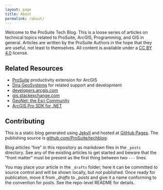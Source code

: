 ```yaml
---
layout: page
title: About
permalink: /about/
---
```


Welcome to the ProSuite Tech Blog. This is a loose series
of articles on technical topics related to ProSuite, ArcGIS,
Programming, and GIS in general. Articles are written by
the ProSuite Authors in the hope that they are useful,
not least to themselves. All content is available under
a [CC BY 4.0][ccby] license.

## Related Resources

- [ProSuite](https://github.com/prosuite) productivity extension for ArcGIS
- [Dira GeoSystems](https://dirageosystems.ch) for
  related support and development
- [developers.arcgis.com](https://developers.arcgis.com/)
- [gis.stackexchange.com](https://gis.stackexchange.com/)
- [GeoNet: the Esri Community](https://community.esri.com/)
- [ArcGIS Pro SDK for .NET](https://pro.arcgis.com/en/pro-app/sdk/)

## Contributing

This is a static blog generated using [Jekyll][jekyll]
and hosted at [GitHub Pages][ghpages]. The publishing source
is [github.com/ProSuite/techblog](https://github.com/ProSuite/techblog).

Blog articles “live” in this repository as markdown files
in the `_posts` directory. See any of the existing articles
to get started and beware that the “front matter” must be
present as the first thing between two `---` lines.

You may place your article in the `_drafts` folder;
here it can be committed to source control and will
be shown locally, but *not* published. Once ready for
publication, move it from *_drafts* to *_posts* and
give it a name conforming to the convention for posts.
See the repo-level README for details.

[jekyll]: https://jekyllrb.com/
[ghpages]: https://pages.github.com/
[ccby]: https://creativecommons.org/licenses/by/4.0/
